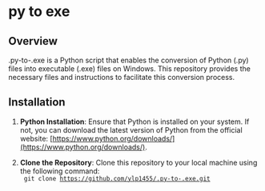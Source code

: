 # py to exe

## Overview
.py-to-.exe is a Python script that enables the conversion of Python (.py) files into executable (.exe) files on Windows. This repository provides the necessary files and instructions to facilitate this conversion process.

## Installation

1. **Python Installation**: Ensure that Python is installed on your system. If not, you can download the latest version of Python from the official website: [https://www.python.org/downloads/](https://www.python.org/downloads/).

2. **Clone the Repository**: Clone this repository to your local machine using the following command:<br>
  <code>  git clone https://github.com/ylp1455/.py-to-.exe.git </code>
